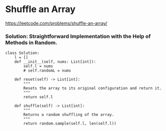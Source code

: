 # Shuffle an Array
https://leetcode.com/problems/shuffle-an-array/

### Solution: Straightforward Implementation with the Help of Methods in Random.

```
class Solution:
    l = []
    def __init__(self, nums: List[int]):
        self.l = nums
        # self.randomL = nums

    def reset(self) -> List[int]:
        """
        Resets the array to its original configuration and return it.
        """
        return self.l

    def shuffle(self) -> List[int]:
        """
        Returns a random shuffling of the array.
        """
        return random.sample(self.l, len(self.l))
```

